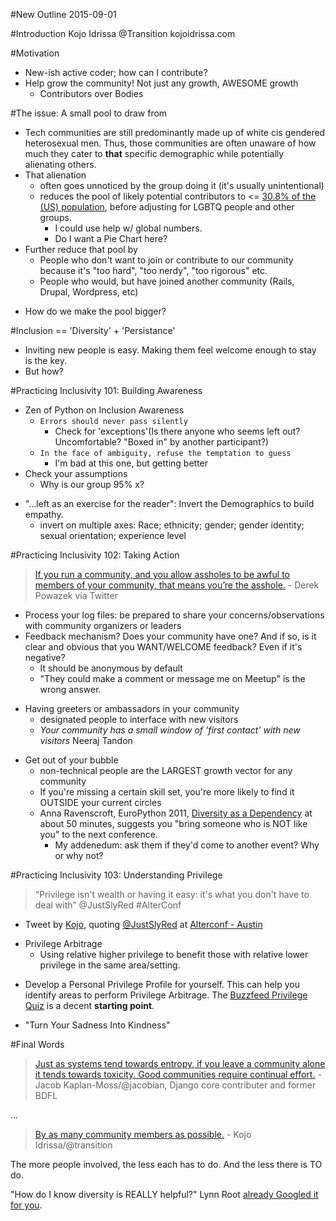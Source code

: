#New Outline 2015-09-01

#Introduction
Kojo Idrissa
@Transition
kojoidrissa.com

#Motivation
-  New-ish active coder; how can I contribute?
-  Help grow the community! Not just any growth, AWESOME growth
    +  Contributors over Bodies

#The issue: A small pool to draw from
-  Tech communities are still predominantly made up of white cis gendered heterosexual men. Thus, those communities are often unaware of how much they cater to **that** specific demographic while potentially alienating others.
-  That alienation
    +  often goes unnoticed by the group doing it (it's usually unintentional)
    +  reduces the pool of likely potential contributors to <= [30.8% of the (US) population](http://quickfacts.census.gov/qfd/states/00000.html), before adjusting for LGBTQ people and other groups.
        +  I could use help w/ global numbers.
        +  Do I want a Pie Chart here?
-  Further reduce that pool by
    +  People who don't want to join or contribute to our community because it's "too hard", "too nerdy", "too rigorous" etc.
    +  People who would, but have joined another community (Rails, Drupal, Wordpress, etc)
+  How do we make the pool bigger?

#Inclusion == 'Diversity' + 'Persistance'
-  Inviting new people is easy. Making them feel welcome enough to stay is the key.
-  But how?

#Practicing Inclusivity 101: Building Awareness
-  Zen of Python on Inclusion Awareness
    +  `Errors should never pass silently`
        +  Check for 'exceptions'(Is there anyone who seems left out? Uncomfortable? "Boxed in" by another participant?)
    +  `In the face of ambiguity, refuse the temptation to guess`
        *  I'm bad at this one, but getting better
-  Check your assumptions
    +  Why is our group 95% x?
+  "...left as an exercise for the reader": Invert the Demographics to build empathy.
    *  invert on multiple axes: Race; ethnicity; gender; gender identity; sexual orientation; experience level

#Practicing Inclusivity 102: Taking Action
> [If you run a community, and you allow assholes to be awful to members of your community, that means you’re the asshole.](https://twitter.com/fraying/status/610644474734055424) - Derek Powazek via Twitter

-  Process your log files: be prepared to share your concerns/observations with community organizers or leaders
-  Feedback mechanism? Does your community have one? And if so, is it clear and obvious that you WANT/WELCOME feedback? Even if it's negative?
    +  It should be anonymous by default
    -  "They could make a comment or message me on Meetup" is the wrong answer.
*  Having greeters or ambassadors in your community
    -  designated people to interface with new visitors
    -  *Your community has a small window of 'first contact' with new visitors* Neeraj Tandon
+  Get out of your bubble
    +  non-technical people are the LARGEST growth vector for any community
    +  If you're missing a certain skill set, you're more likely to find it OUTSIDE your current circles
    -  Anna Ravenscroft, EuroPython 2011, [Diversity as a Dependency](https://www.youtube.com/watch?v=PLYI46Ou-wI) at about 50 minutes, suggests you "bring someone who is NOT like you" to the next conference.
        +  My addenedum: ask them if they'd come to another event? Why or why not?

#Practicing Inclusivity 103: Understanding Privilege
>“Privilege isn't wealth or having it easy: it's what you don't have to deal with”  @JustSlyRed #AlterConf 
 - Tweet by [Kojo](https://twitter.com/Transition/status/592068382754635776), quoting [@JustSlyRed](https://twitter.com/JustSlyRed) at [Alterconf - Austin](http://www.alterconf.com/speakers/mario-jara)

+  Privilege Arbitrage
    *  Using relative higher privilege to benefit those with relative lower privilege in the same area/setting.
*  Develop a Personal Privilege Profile for yourself. This can help you identify areas to perform Privilege Arbitrage. The [Buzzfeed Privilege Quiz](http://www.buzzfeed.com/regajha/how-privileged-are-you#.rva5j0d3o5) is a decent **starting point**.
+  "Turn Your Sadness Into Kindness"

#Final Words

>[Just as systems tend towards entropy, if you leave a community alone it tends towards toxicity. Good communities require continual effort.](https://twitter.com/jacobian/status/514104755660914688) - Jacob Kaplan-Moss/@jacobian, Django core contributer and former BDFL

...
>[By as many community members as possible.](https://twitter.com/Transition/status/600510473516163073) - Kojo Idrissa/@transition

The more people involved, the less each has to do. And the less there is TO do.

"How do I know diversity is REALLY helpful?"
Lynn Root [already Googled it for you](http://www.roguelynn.com/lmgtfy/).